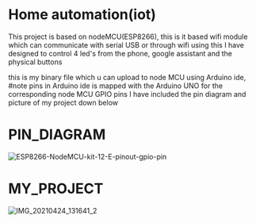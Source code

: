 # Home automation(iot)

This project is based on nodeMCU(ESP8266), this is it based wifi module which can communicate with serial USB or through wifi using this I have designed to control 4 led's from the phone, google assistant and the physical buttons

this is my binary file which u can upload to node MCU using Arduino ide,
#note 
pins in Arduino ide is mapped with the Arduino UNO for the corresponding node MCU GPIO pins I have included the pin diagram and picture of my project down below

# PIN_DIAGRAM
![ESP8266-NodeMCU-kit-12-E-pinout-gpio-pin](https://user-images.githubusercontent.com/75389172/115951587-1c19ca00-a4ff-11eb-8b74-a68eade88404.png)

# MY_PROJECT
![IMG_20210424_131641_2](https://user-images.githubusercontent.com/75389172/115951661-829ee800-a4ff-11eb-8b3a-42ba54c22876.jpg)

